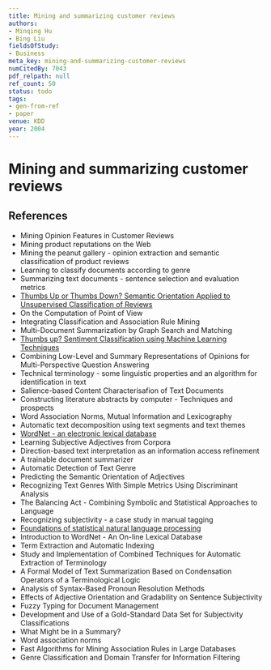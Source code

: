 ```yaml
---
title: Mining and summarizing customer reviews
authors:
- Minqing Hu
- Bing Liu
fieldsOfStudy:
- Business
meta_key: mining-and-summarizing-customer-reviews
numCitedBy: 7043
pdf_relpath: null
ref_count: 50
status: todo
tags:
- gen-from-ref
- paper
venue: KDD
year: 2004
---
```


# Mining and summarizing customer reviews

## References

- Mining Opinion Features in Customer Reviews
- Mining product reputations on the Web
- Mining the peanut gallery - opinion extraction and semantic classification of product reviews
- Learning to classify documents according to genre
- Summarizing text documents - sentence selection and evaluation metrics
- [Thumbs Up or Thumbs Down? Semantic Orientation Applied to Unsupervised Classification of Reviews](./thumbs-up-or-thumbs-down-semantic-orientation-applied-to-unsupervised-classification-of-reviews.md)
- On the Computation of Point of View
- Integrating Classification and Association Rule Mining
- Multi-Document Summarization by Graph Search and Matching
- [Thumbs up? Sentiment Classification using Machine Learning Techniques](./thumbs-up-sentiment-classification-using-machine-learning-techniques.md)
- Combining Low-Level and Summary Representations of Opinions for Multi-Perspective Question Answering
- Technical terminology - some linguistic properties and an algorithm for identification in text
- Salience-based Content Characterisafion of Text Documents
- Constructing literature abstracts by computer - Techniques and prospects
- Word Association Norms, Mutual Information and Lexicography
- Automatic text decomposition using text segments and text themes
- [WordNet - an electronic lexical database](./wordnet-an-electronic-lexical-database.md)
- Learning Subjective Adjectives from Corpora
- Direction-based text interpretation as an information access refinement
- A trainable document summarizer
- Automatic Detection of Text Genre
- Predicting the Semantic Orientation of Adjectives
- Recognizing Text Genres With Simple Metrics Using Discriminant Analysis
- The Balancing Act - Combining Symbolic and Statistical Approaches to Language
- Recognizing subjectivity - a case study in manual tagging
- [Foundations of statistical natural language processing](./foundations-of-statistical-natural-language-processing.md)
- Introduction to WordNet - An On-line Lexical Database
- Term Extraction and Automatic Indexing
- Study and Implementation of Combined Techniques for Automatic Extraction of Terminology
- A Formal Model of Text Summarization Based on Condensation Operators of a Terminological Logic
- Analysis of Syntax-Based Pronoun Resolution Methods
- Effects of Adjective Orientation and Gradability on Sentence Subjectivity
- Fuzzy Typing for Document Management
- Development and Use of a Gold-Standard Data Set for Subjectivity Classifications
- What Might be in a Summary?
- Word association norms
- Fast Algorithms for Mining Association Rules in Large Databases
- Genre Classification and Domain Transfer for Information Filtering
